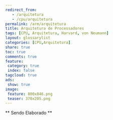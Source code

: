 ```yaml
---
redirect_from: 
   - /arquitetura
   - /cpu/arquitetura
permalink: /arm/arquitetura
title: Arquitetura de Processadores
tags: [CPU, Arquitetura, Harvard, von Neumann]
layout: glossarylist
categories: [CPU,Arquitetura]
share: true  
toc: true
comments: true
feature:
 category: true
 index: false
tagcloud: true
ads:
 show: true
image:
 feature: 800x846.png
 teaser: 370x205.png
---
```



** Sendo Elaborado **

